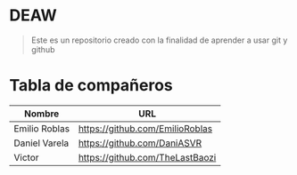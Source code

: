 # DEAW
>Este es un repositorio creado con la finalidad de aprender a usar git y github

# Tabla de compañeros
|Nombre                         |URL                                        |
|-------------------------------|-------------------------------------------|
|Emilio Roblas                  |https://github.com/EmilioRoblas            |
|Daniel Varela                  |https://github.com/DaniASVR                |
|Victor                         |https://github.com/TheLastBaozi            |